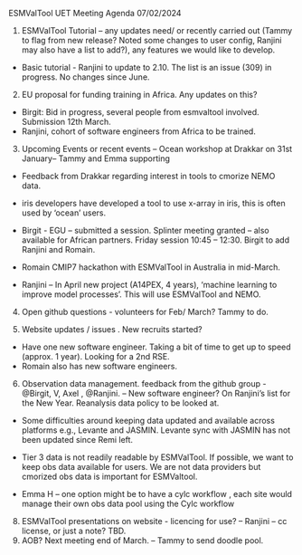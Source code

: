 ESMValTool UET Meeting Agenda 07/02/2024

1.	ESMValTool Tutorial – any updates need/ or recently carried out (Tammy to flag from new release? Noted some changes to user config, Ranjini may also have a list to add?), any features we would like to develop. 

- Basic tutorial  - Ranjini to update to 2.10.  The list is an issue (309) in progress. No changes since June.
   
2. EU proposal for funding training in Africa. Any updates on this?
  
 - Birgit: Bid in progress, several people from esmvaltool involved. Submission 12th March. 
 - Ranjini, cohort of software engineers from Africa to be trained.
   
3. Upcoming Events or recent events – Ocean workshop at Drakkar on 31st January– Tammy and Emma supporting
- Feedback from Drakkar regarding interest in tools to cmorize NEMO data.
  
- iris developers have developed a tool to use x-array in iris, this is often used by ‘ocean’ users. 
- Birgit - EGU – submitted a session. Splinter meeting granted – also available for African partners. Friday session 10:45 – 12:30. Birgit to add Ranjini and Romain.
  
 - Romain CMIP7 hackathon with ESMValTool in Australia in mid-March.
   
- Ranjini – In April new project (A14PEX, 4 years), ‘machine learning to improve model processes’. This will use ESMValTool and NEMO.
  
4. Open github questions - volunteers for Feb/ March? Tammy to do.
  
5. Website updates / issues . New recruits started? 
- Have one new software engineer. Taking a bit of time to get up to speed (approx. 1 year). Looking for a 2nd RSE. 
- Romain also has new software engineers.
  
6. Observation data management. feedback from the github group - @Birgit, V, Axel , @Ranjini. – New software engineer? On Ranjini’s list for the New Year. Reanalysis data policy to be looked at.
   
- Some difficulties around keeping data updated and available across platforms e.g., Levante and JASMIN.  Levante sync with JASMIN has not been updated since Remi left.
-  Tier 3 data is not readily readable by ESMValTool. If possible, we want to keep obs data available for users. We are not data providers but cmorized obs data is important for ESMValtool.

- Emma H – one option might be to have a cylc workflow , each site would manage their own obs data pool using the Cylc workflow

8. ESMValTool presentations on website - licencing for use? – Ranjini – cc license, or just a note? TBD. 
9. AOB? Next meeting end of March.  – Tammy to send doodle pool. 
